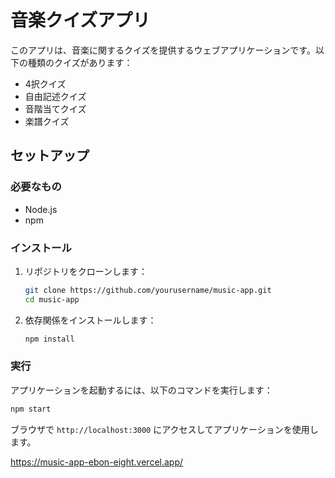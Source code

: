 # 音楽クイズアプリ


このアプリは、音楽に関するクイズを提供するウェブアプリケーションです。以下の種類のクイズがあります：
- 4択クイズ
- 自由記述クイズ
- 音階当てクイズ
- 楽譜クイズ

## セットアップ

### 必要なもの
- Node.js
- npm

### インストール

1. リポジトリをクローンします：
    ```bash
    git clone https://github.com/yourusername/music-app.git
    cd music-app
    ```

2. 依存関係をインストールします：
    ```bash
    npm install
    ```

### 実行

アプリケーションを起動するには、以下のコマンドを実行します：
```bash
npm start
```

ブラウザで `http://localhost:3000` にアクセスしてアプリケーションを使用します。

https://music-app-ebon-eight.vercel.app/
